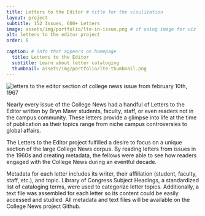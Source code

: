 ```yaml
---
title: Letters to the Editor # title for the visulization
layout: project
subtitle: 152 Issues, 600+ Letters
image: assets/img/portfolio/lte-in-issue.png # if using image for viz
alt: letters to the editor project
order: 6

caption: # info that appears on homepage
  title: Letters to the Editor
  subtitle: Learn about letter cataloging
  thumbnail: assets/img/portfolio/lte-thumbnail.png
---
```


<!--  
To use an image: add relative url and alt text below and uncomment/copy paste

<img class="img-fluid d-block mx-auto" src="{{ site.baseurl }}/assets/img" alt="">

--> 

<img class="img-fluid d-block mx-auto w-75" src="{{ site.baseurl }}/assets/img/portfolio/lte-in-issue.PNG" alt="letters to the editor section of college news issue from february 10th, 1967">

Nearly every issue of the College News had a handful of Letters to the Editor written by Bryn Mawr students, faculty, staff, or even readers not in the campus community. These letters provide a glimpse into life at the time of publication as their topics range from niche campus controversies to global affairs.

The Letters to the Editor project fulfilled a desire to focus on a unique section of the large College News corpus. By reading letters from issues in the 1960s and creating metadata, the fellows were able to see how readers engaged with the College News during an eventful decade.

Metadata for each letter includes its writer, their affiliation (student, faculty, staff, etc.), and topic. Library of Congress Subject Headings, a standardized list of cataloging terms, were used to categorize letter topics. Additionally, a text file was assembled for each letter so its content could be easily accessed and studied. All metadata and text files will be available on the College News project Github.
